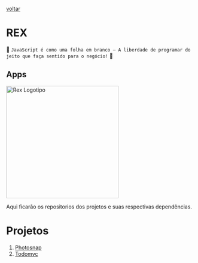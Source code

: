 [voltar](../README.md)

REX
======
:star2: `JavaScript é como uma folha em branco – A liberdade de programar do jeito que faça sentido para o negócio!` :star2:

## Apps
<img src="https://github.com/oneOffJS/rex.community/raw/master/rex.png" alt="Rex Logotipo" width="300" height="300" />

Aqui ficarão os repositorios dos projetos e suas respectivas dependências.

# Projetos
  1. [Photosnap](./photosnap/README.md)
  2. [Todomvc](./todomvc/README.md)